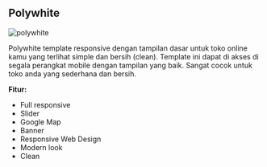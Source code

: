 Polywhite
------------

![polywhite](https://s3-ap-southeast-1.amazonaws.com/cdn2.jarvis-store.com/img/themes/polywhite/polywhite-preview.jpg)

Polywhite template responsive dengan tampilan dasar untuk toko online kamu yang terlihat simple dan bersih (clean).  Template ini dapat di akses di segala perangkat mobile dengan tampilan yang baik. Sangat cocok untuk toko anda yang sederhana dan bersih.

**Fitur:**
 - Full responsive 
 - Slider 
 - Google Map 
 - Banner
 - Responsive Web Design
 - Modern look
 - Clean
